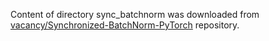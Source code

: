 Content of directory sync_batchnorm was downloaded from [vacancy/Synchronized-BatchNorm-PyTorch](https://github.com/vacancy/Synchronized-BatchNorm-PyTorch) repository.